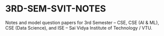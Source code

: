 # 3RD-SEM-SVIT-NOTES
Notes and model question papers for 3rd Semester – CSE, CSE (AI &amp; ML), CSE (Data Science), and ISE – Sai Vidya Institute of Technology / VTU.
